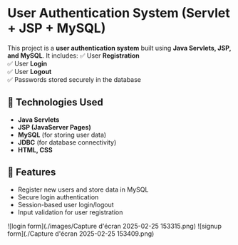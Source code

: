 # User Authentication System (Servlet + JSP + MySQL)

This project is a **user authentication system** built using **Java Servlets, JSP, and MySQL**. It includes:
✅ User **Registration**  
✅ User **Login**  
✅ User **Logout**  
✅ Passwords stored securely in the database  

## 🚀 Technologies Used
- **Java Servlets**
- **JSP (JavaServer Pages)**
- **MySQL** (for storing user data)
- **JDBC** (for database connectivity)
- **HTML, CSS**

## 📌 Features
- Register new users and store data in MySQL
- Secure login authentication
- Session-based user login/logout
- Input validation for user registration


![login form](./images/Capture d'écran 2025-02-25 153315.png)
![signup form](./Capture d'écran 2025-02-25 153409.png)
